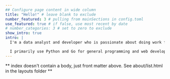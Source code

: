 ```yaml
---
## Configure page content in wide column
title: "Hello!" # leave blank to exclude
number_featured: 3 # pulling from mainSections in config.toml
use_featured: true # if false, use most recent by date
# number_categories: 3 # set to zero to exclude
show_intro: true
intro: |
  I'm a data analyst and developer who is passionate about doing work for the social good. I have previously worked as a Data Operations Engineer at [Arcadia](https://arcadia.io) and a Data Specialist at [Connecticut RISE Network](https://ctrise.org).

  I primarily use Python and Go for general programming and web development, and R for statistics and data work. I always like trying out new languages (like Julia, which I find super interesting). I’m particularly interested in the role that data and software tools can play in non-profits and organizations that advance social good. 
---
```


** index doesn't contain a body, just front matter above.
See about/list.html in the layouts folder **